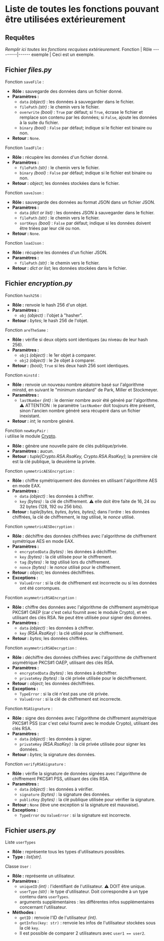 # Liste de toutes les fonctions pouvant être utilisées extérieurement

## Requêtes
*Remplir ici toutes les fonctions recquises extérieurement.*
Fonction | Rôle
---------|------
exemple | Ceci est un exemple.


## Fichier *files.py*
Fonction `saveFile` :
- **Rôle :** sauvegarde des données dans un fichier donné.
- **Paramètres :** 
    - `data` *(object)* : les données à sauvegarder dans le fichier.
    - `filePath` *(str)* : le chemin vers le fichier.
    - `overwrite` *(bool)* : `True` par défaut; si `True`, écrase le fichier et remplace son contenu par les données; si `False`, ajoute les données à la suite du fichier.
    - `binary` *(bool)* : `False` par défaut; indique si le fichier est binaire ou non.
- **Retour :** `None`.

Fonction `loadFile` :
- **Rôle :** récupère les données d'un fichier donné.
- **Paramètres :** 
    - `filePath` *(str)* : le chemin vers le fichier.
    - `binary` *(bool)* : `False` par défaut; indique si le fichier est binaire ou non.
- **Retour :** *object*; les données stockées dans le fichier.

Fonction `saveJson` :
- **Rôle :** sauvegarde des données au format JSON dans un fichier JSON.
- **Paramètres :** 
    - `data` *(dict or list)* : les données JSON à sauvegarder dans le fichier.
    - `filePath` *(str)* : le chemin vers le fichier.
    - `sortKeys` *(bool)* : `False` par défaut; indique si les données doivent être triées par leur clé ou non.
- **Retour :** `None`.

Fonction `loadJson` :
- **Rôle :** récupère les données d'un fichier JSON.
- **Paramètres :** 
    - `filePath` *(str)* : le chemin vers le fichier.
- **Retour :** *dict or list*; les données stockées dans le fichier.


## Fichier *encryption.py*
Fonction `hash256` :
- **Rôle :** renvoie le hash 256 d'un objet.
- **Paramètres :** 
    - `obj` *(object)* : l'objet à "hasher".
- **Retour :** *bytes*; le hash 256 de l'objet.

Fonction `areTheSame` :
- **Rôle :** vérifie si deux objets sont identiques (au niveau de leur hash 256).
- **Paramètres :** 
    - `obj1` *(object)* : le 1er objet à comparer.
    - `obj2` *(object)* : le 2e objet à comparer.
- **Retour :** *(bool)*; `True` si les deux hash 256 sont identiques.

Fonction `minstd` :
- **Rôle :** renvoie un nouveau nombre aléatoire basé sur l'algorithme minstd, en suivant le "minimum standard" de Park, Miller et Stockmeyer.
- **Paramètres :** 
    - `lastNumber` *(int)* : le dernier nombre avoir été généré par l'algorithme.
    :warning: ATTENTION : le paramètre `lastNumber` doit toujours être présent, sinon l'ancien nombre généré sera récupéré dans un fichier inexistant.
- **Retour :** *int*; le nombre généré.

Fonction `newKeyPair` :  
:information_source: utilise le module [Crypto](https://pycryptodome.readthedocs.io/en/latest/src/introduction.html).
- **Rôle :** génère une nouvelle paire de clés publique/privée.
- **Paramètres :** aucun.
- **Retour :** *tuple\[Crypto.RSA.RsaKey, Crypto.RSA.RsaKey\]*; la première clé est la clé publique, la deuxième la privée.

Fonction `symmetricAESEncryption` :
- **Rôle :** chiffre symétriquement des données en utilisant l'algorithme AES en mode EAX.
- **Paramètres :**
    - `data` *(object)* : les données à chiffrer.
    - `key` *(bytes)* : la clé de chiffrement. :warning: elle doit être faite de 16, 24 ou 32 bytes (128, 192 ou 256 bits).
- **Retour :** *tuple\[bytes, bytes, bytes, bytes\]*; dans l'ordre : les données chiffrées, la clé de chiffrement, le *tag* utilisé, le *nonce* utilisé.

Fonction `symmetricAESDecryption` :
- **Rôle :** déchiffre des données chiffrées avec l'algorithme de chiffrement symétrique AES en mode EAX.
- **Paramètres :**
    - `encryptedData` *(bytes)* : les données à déchiffrer.
    - `key` *(bytes)* : la clé utilisée pour le chiffrement.
    - `tag` *(bytes)* : le *tag* utilisé lors du chiffrement.
    - `nonce` *(bytes)* : le *nonce* utilisé pour le chiffrement.
- **Retour :** *object*; les données déchiffrées.
- **Exceptions :**
    - `ValueError` : si la clé de chiffrement est incorrecte ou si les données ont été corrompues.

Focntion `asymmetricRSAEncryption` :
- **Rôle :** chiffre des données avec l'algorithme de chiffrement asymétrique PKCS#1 OAEP (car c'est celui fournit avec le module Crypto), et en utilisant des clés RSA. Ne peut être utilisée pour signer des données.
- **Paramètres :** 
    - `data` *(object)* : les données à chiffrer.
    - `key` *(RSA.RsaKey)* : la clé utilisé pour le chiffrement.
- **Retour :** *bytes*; les données chiffrées.

Fonction `asymmetricRSADecryption` :
- **Rôle :** déchiffre des données chiffrées avec l'algorithme de chiffrement asymétrique PKCS#1 OAEP, utilisant des clés RSA.
- **Paramètres :**
    - `encryptedData` *(bytes)* : les données à déchiffrer.
    - `privateKey` *(bytes)* : la clé privée utilisée pour le déchiffrement.
- **Retour :** *object*; les données déchiffrées.
- **Exceptions :**
    - `TypeError` : si la clé n'est pas une clé privée.
    - `ValueError` : si la clé de chiffrement est incorrecte.

Fonction `RSASignature` :
- **Rôle :** signe des données avec l'algorithme de chiffrement asymétrique PKCS#1 PSS (car c'est celui fournit avec le module Crypto), utilisant des clés RSA.
- **Paramètres :**
    - `data` *(object)* : les données à signer.
    - `privateKey` *(RSA.RsaKey)* : la clé privée utilisée pour signer les données.
- **Retour :** *bytes*; la signature des données.

Fonction `verifyRSASignature` :
- **Rôle :** vérifie la signature de données signées avec l'algorithme de chiffrement PKCS#1 PSS, utilisant des clés RSA.
- **Paramètres :**
    - `data` *(object)* : les données à vérifier.
    - `signature` *(bytes)* : la signature des données.
    - `publicKey` *(bytes)* : la clé publique utilisée pour vérifier la signature.
- **Retour :** `None` (lève une exception si la signature est mauvaise).
- **Exceptions :**
    - `TypeError` ou `ValueError` : si la signature est incorrecte.



## Fichier *users.py*
Liste `userTypes`
- **Rôle :** représente tous les types d'utilisateurs possibles.
- **Type :** *list\[str\]*.


Classe `User` : 
- **Rôle :** représente un utilisateur.
- **Paramètres :** 
    - `uniqueID` *(int)* : l'identifiant de l'utilisateur. :warning: DOIT être unique.
    - `userType` *(str)* : le type d'utilisateur. Doit correspondre à un type contenu dans `userTypes`.
    - arguments supplémentaires : les différentes infos supplémentaires concernant l'utilisateur.
- **Méthodes :** 
    - `getID` : renvoie l'ID de l'utilisateur *(int)*.
    - `getInfos(key: str)` : renvoie les infos de l'utilisateur stockées sous la clé `key`.
    - Il est possible de comparer 2 utilisateurs avec `user1 == user2`.